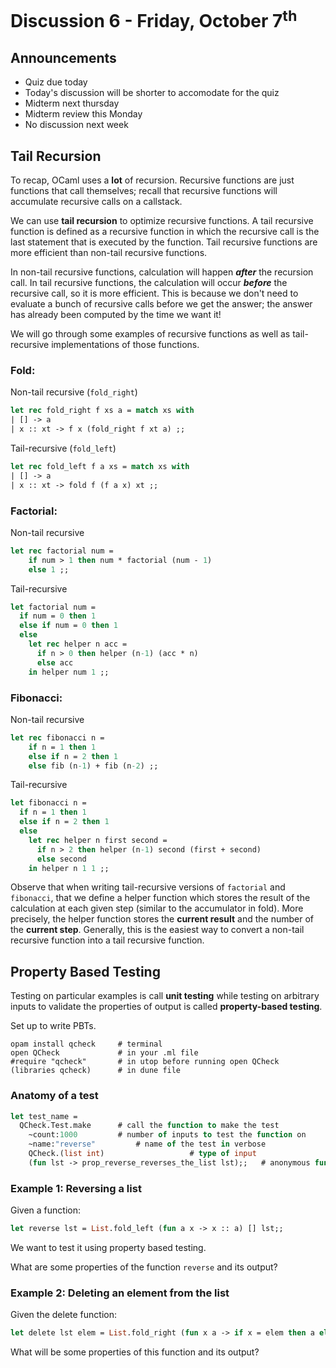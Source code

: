 # Discussion 6 - Friday, October 7<sup>th</sup>

## Announcements

- Quiz due today
- Today's discussion will be shorter to accomodate for the quiz
- Midterm next thursday
- Midterm review this Monday
- No discussion next week

## Tail Recursion

To recap, OCaml uses a **lot** of recursion. Recursive functions are just functions that call themselves; recall that recursive functions will accumulate recursive calls on a callstack. 


We can use **tail recursion** to optimize recursive functions. A tail recursive function is defined as a recursive function in which the recursive call is the last statement that is executed by the function. Tail recursive functions are more efficient than non-tail recursive functions.

In non-tail recursive functions, calculation will happen ***after*** the recursion call. In tail recursive functions, the calculation will occur ***before*** the recursive call, so it is more efficient. This is because we don't need to evaluate a bunch of recursive calls before we get the answer; the answer has already been computed by the time we want it!

We will go through some examples of recursive functions as well as tail-recursive implementations of those functions.

### Fold:

Non-tail recursive (`fold_right`)
```ocaml
let rec fold_right f xs a = match xs with
| [] -> a
| x :: xt -> f x (fold_right f xt a) ;;
```

Tail-recursive (`fold_left`)
```ocaml
let rec fold_left f a xs = match xs with
| [] -> a
| x :: xt -> fold f (f a x) xt ;;
```

### Factorial:

Non-tail recursive

```ocaml
let rec factorial num =
	if num > 1 then num * factorial (num - 1)
	else 1 ;;
```

Tail-recursive
```ocaml
let factorial num =
  if num = 0 then 1
  else if num = 0 then 1
  else
	let rec helper n acc =
	  if n > 0 then helper (n-1) (acc * n)
	  else acc
	in helper num 1 ;;
```

### Fibonacci:

Non-tail recursive
```ocaml
let rec fibonacci n = 
	if n = 1 then 1
	else if n = 2 then 1
	else fib (n-1) + fib (n-2) ;;
```

Tail-recursive
```ocaml
let fibonacci n = 
  if n = 1 then 1 
  else if n = 2 then 1 
  else 
	let rec helper n first second = 
	  if n > 2 then helper (n-1) second (first + second)
	  else second
	in helper n 1 1 ;;
```

Observe that when writing tail-recursive versions of `factorial` and `fibonacci`, that we define a helper function which stores the result of the calculation at each given step (similar to the accumulator in fold). More precisely, the helper function stores the **current result** and the number of the **current step**. Generally, this is the easiest way to convert a non-tail recursive function into a tail recursive function.

## Property Based Testing

Testing on particular examples is call __unit testing__ while testing on arbitrary inputs to validate the properties of output is called **property-based testing**.

Set up to write PBTs.

```
opam install qcheck 	# terminal
open QCheck				# in your .ml file
#require "qcheck"		# in utop before running open QCheck
(libraries qcheck)		# in dune file
```

### Anatomy of a test

```ocaml
let test_name =
  QCheck.Test.make 		# call the function to make the test
	~count:1000			# number of inputs to test the function on
    ~name:"reverse"			# name of the test in verbose
    QCheck.(list int)					# type of input
    (fun lst -> prop_reverse_reverses_the_list lst);;	# anonymous function that asserts the prop
```

### Example 1: Reversing a list

Given a function:

```ocaml
let reverse lst = List.fold_left (fun a x -> x :: a) [] lst;;
```

We want to test it using property based testing.

What are some properties of the function `reverse` and its output?

### Example 2: Deleting an element from the list

Given the delete function:

```ocaml
let delete lst elem = List.fold_right (fun x a -> if x = elem then a else x :: a) lst [];;
```

What will be some properties of this function and its output?
